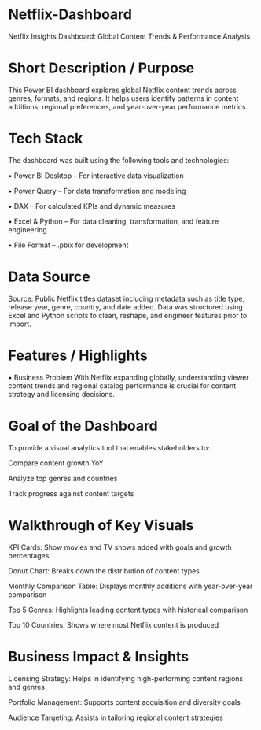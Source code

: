 # Netflix-Dashboard

Netflix Insights Dashboard: Global Content Trends & Performance Analysis

# Short Description / Purpose
This Power BI dashboard explores global Netflix content trends across genres, formats, and regions. It helps users identify patterns in content additions, regional preferences, and year-over-year performance metrics.

# Tech Stack
The dashboard was built using the following tools and technologies:

• Power BI Desktop – For interactive data visualization

• Power Query – For data transformation and modeling

• DAX – For calculated KPIs and dynamic measures

• Excel & Python – For data cleaning, transformation, and feature engineering

• File Format – .pbix for development 

# Data Source
Source: Public Netflix titles dataset including metadata such as title type, release year, genre, country, and date added.
Data was structured using Excel and Python scripts to clean, reshape, and engineer features prior to import.

# Features / Highlights
• Business Problem
With Netflix expanding globally, understanding viewer content trends and regional catalog performance is crucial for content strategy and licensing decisions.

# Goal of the Dashboard
To provide a visual analytics tool that enables stakeholders to:

Compare content growth YoY

Analyze top genres and countries

Track progress against content targets

# Walkthrough of Key Visuals

KPI Cards: Show movies and TV shows added with goals and growth percentages

Donut Chart: Breaks down the distribution of content types

Monthly Comparison Table: Displays monthly additions with year-over-year comparison

Top 5 Genres: Highlights leading content types with historical comparison

Top 10 Countries: Shows where most Netflix content is produced

# Business Impact & Insights

Licensing Strategy: Helps in identifying high-performing content regions and genres

Portfolio Management: Supports content acquisition and diversity goals

Audience Targeting: Assists in tailoring regional content strategies
